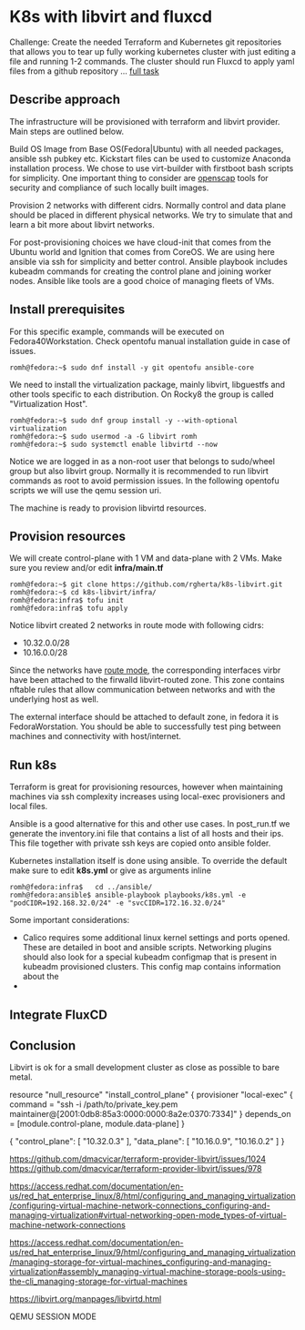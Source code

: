 # K8s with libvirt and fluxcd

Challenge: Create the needed Terraform and Kubernetes git repositories that allows you to tear up fully working kubernetes cluster with just editing a file and running 1-2 commands. The cluster should run Fluxcd to apply yaml files from a github repository ... [full task](https://github.com/c-wire/hiring-challenges/tree/main/devops-challenge)


## Describe approach

The infrastructure will be provisioned with terraform and libvirt provider. Main steps are outlined below.

Build OS Image from Base OS(Fedora|Ubuntu) with all needed packages, ansible ssh pubkey etc. Kickstart files can be used to customize Anaconda installation process.  We chose to use virt-builder with firstboot bash scripts for simplicity. One important thing to consider are [openscap](https://github.com/OpenSCAP) tools for security and compliance of such locally built images.

Provision 2 networks with different cidrs. Normally control and data plane should be placed in different physical networks. We try to simulate that and learn a bit more about libvirt networks. 

For post-provisioning choices we have cloud-init that comes from the Ubuntu world and Ignition that comes from CoreOS. We are using here ansible via ssh for simplicity and better control. Ansible playbook includes kubeadm commands for creating the control plane and joining worker nodes. Ansible like tools are a good choice of managing fleets of VMs.


## Install prerequisites

For this specific example, commands will be executed on Fedora40Workstation. Check opentofu manual installation guide in case of issues.

```
romh@fedora:~$ sudo dnf install -y git opentofu ansible-core
```

We need to install the virtualization package, mainly libvirt, libguestfs and other tools specific to each distribution. On Rocky8 the group is called "Virtualization Host".

```
romh@fedora:~$ sudo dnf group install -y --with-optional virtualization
romh@fedora:~$ sudo usermod -a -G libvirt romh
romh@fedora:~$ sudo systemctl enable libvirtd --now

```

Notice we are logged in as a non-root user that belongs to sudo/wheel group but also libvirt group. Normally it is recommended to run libvirt commands as root to avoid permission issues. In the following opentofu scripts we will use the qemu session uri. 

The machine is ready to provision libvirtd resources. 


## Provision resources

We will create control-plane with 1 VM and data-plane with 2 VMs. Make sure you review and/or edit **infra/main.tf** 

```
romh@fedora:~$ git clone https://github.com/rgherta/k8s-libvirt.git 
romh@fedora:~$ cd k8s-libvirt/infra/
romh@fedora:infra$ tofu init
romh@fedora:infra$ tofu apply
```

Notice libvirt created 2 networks in route mode with following cidrs:

* 10.32.0.0/28
* 10.16.0.0/28

Since the networks have [route mode](https://access.redhat.com/documentation/en-us/red_hat_enterprise_linux/8/html/configuring_and_managing_virtualization/configuring-virtual-machine-network-connections_configuring-and-managing-virtualization#virtual-networking-network-address-translation_types-of-virtual-machine-network-connections), the corresponding interfaces virbr<N> have been attached to the firwalld libvirt-routed zone. This zone contains nftable rules that allow communication between networks and with the underlying host as well.

The external interface should be attached to default zone, in fedora it is FedoraWorstation. You should be able to successfully test ping between machines and connectivity with host/internet.


## Run k8s

Terraform is great for provisioning resources, however when maintaining machines via ssh complexity increases using local-exec provisioners and local files.

Ansible is a good alternative for this and other use cases. In post_run.tf we generate the inventory.ini file that contains a list of all hosts and their ips. This file together with private ssh keys are copied onto ansible folder.

Kubernetes installation itself is done using ansible. To override the default make sure to edit **k8s.yml** or give as arguments inline

```
romh@fedora:infra$   cd ../ansible/
romh@fedora:ansible$ ansible-playbook playbooks/k8s.yml -e "podCIDR=192.168.32.0/24" -e "svcCIDR=172.16.32.0/24"

```

Some important considerations:

* Calico requires some additional linux kernel settings and ports opened. These are detailed in boot and ansible scripts. Networking plugins should also look for a special kubeadm configmap that is present in kubeadm provisioned clusters. This config map contains information about the 
* 


## Integrate FluxCD


## Conclusion

Libvirt is ok for a small development cluster as close as possible to bare metal.



resource "null_resource" "install_control_plane" {
  provisioner "local-exec" {
        command = "ssh -i /path/to/private_key.pem maintainer@[2001:0db8:85a3:0000:0000:8a2e:0370:7334]"
  }
  depends_on = [module.control-plane, module.data-plane]
}



{
  "control_plane": [
    "10.32.0.3"
  ],
  "data_plane": [
    "10.16.0.9",
    "10.16.0.2"
  ]
}


https://github.com/dmacvicar/terraform-provider-libvirt/issues/1024
https://github.com/dmacvicar/terraform-provider-libvirt/issues/978

https://access.redhat.com/documentation/en-us/red_hat_enterprise_linux/8/html/configuring_and_managing_virtualization/configuring-virtual-machine-network-connections_configuring-and-managing-virtualization#virtual-networking-open-mode_types-of-virtual-machine-network-connections


https://access.redhat.com/documentation/en-us/red_hat_enterprise_linux/9/html/configuring_and_managing_virtualization/managing-storage-for-virtual-machines_configuring-and-managing-virtualization#assembly_managing-virtual-machine-storage-pools-using-the-cli_managing-storage-for-virtual-machines



https://libvirt.org/manpages/libvirtd.html

QEMU SESSION MODE